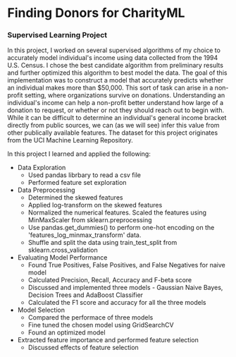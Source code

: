 # Finding Donors for CharityML
### Supervised Learning Project

In this project, I worked on several supervised algorithms of my choice to accurately model individual's income using data collected from the 1994 U.S. Census. I chose the best candidate algorithm from preliminary results and further optimized this algorithm to best model the data. The goal of this implementation was to construct a model that accurately predicts whether an individual makes more than $50,000. This sort of task can arise in a non-profit setting, where organizations survive on donations. Understanding an individual's income can help a non-profit better understand how large of a donation to request, or whether or not they should reach out to begin with. While it can be difficult to determine an individual's general income bracket directly from public sources, we can (as we will see) infer this value from other publically available features. The dataset for this project originates from the UCI Machine Learning Repository.

In this project I learned and applied the following:

- Data Exploration
  - Used pandas librbary to read a csv file
  - Performed feature set exploration
- Data Preprocessing
  - Determined the skewed features
  - Applied log-transform on the skewed features
  - Normalized the numerical features. Scaled the features using MinMaxScaler from sklearn.preprocessing
  - Use pandas.get_dummies() to perform one-hot encoding on the 'features_log_minmax_transform' data.
  - Shuffle and split the data using train_test_split from sklearn.cross_validation
- Evaluating Model Performance
  - Found True Positives, False Positives, and False Negatives for naive model
  - Calculated Precision, Recall, Accuracy and F-beta score
  - Discussed and implemented three models - Gaussian Naive Bayes, Decision Trees and AdaBoost Classifier
  - Calculated the F1 score and accuracy for all the three models
- Model Selection
  - Compared the performace of three models
  - Fine tuned the chosen model using GridSearchCV
  - Found an optimized model
- Extracted feature importance and performed feature selection
  - Discussed effects of feature selection
